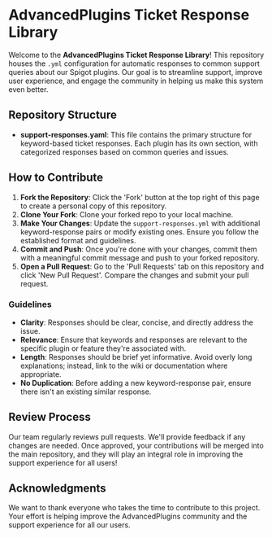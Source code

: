 # AdvancedPlugins Ticket Response Library

Welcome to the **AdvancedPlugins Ticket Response Library**! This repository houses the `.yml` configuration for automatic responses to common support queries about our Spigot plugins. Our goal is to streamline support, improve user experience, and engage the community in helping us make this system even better.

## Repository Structure

- **support-responses.yaml**: This file contains the primary structure for keyword-based ticket responses. Each plugin has its own section, with categorized responses based on common queries and issues.

## How to Contribute

1. **Fork the Repository**: Click the 'Fork' button at the top right of this page to create a personal copy of this repository.
2. **Clone Your Fork**: Clone your forked repo to your local machine.
3. **Make Your Changes**: Update the `support-responses.yml` with additional keyword-response pairs or modify existing ones. Ensure you follow the established format and guidelines.
4. **Commit and Push**: Once you're done with your changes, commit them with a meaningful commit message and push to your forked repository.
5. **Open a Pull Request**: Go to the 'Pull Requests' tab on this repository and click 'New Pull Request'. Compare the changes and submit your pull request.

### Guidelines

- **Clarity**: Responses should be clear, concise, and directly address the issue.
- **Relevance**: Ensure that keywords and responses are relevant to the specific plugin or feature they're associated with.
- **Length**: Responses should be brief yet informative. Avoid overly long explanations; instead, link to the wiki or documentation where appropriate.
- **No Duplication**: Before adding a new keyword-response pair, ensure there isn't an existing similar response.

## Review Process

Our team regularly reviews pull requests. We'll provide feedback if any changes are needed. Once approved, your contributions will be merged into the main repository, and they will play an integral role in improving the support experience for all users!

## Acknowledgments

We want to thank everyone who takes the time to contribute to this project. Your effort is helping improve the AdvancedPlugins community and the support experience for all our users.
